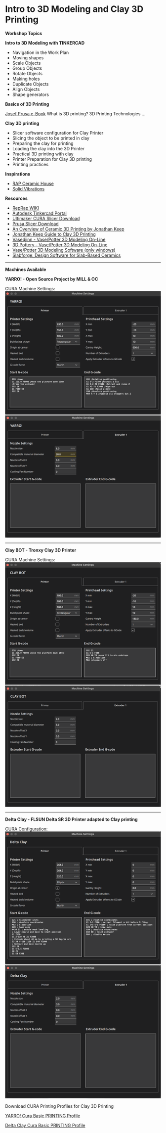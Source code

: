 # Intro to 3D Modeling and Clay 3D Printing

**Workshop Topics**

**Intro to 3D Modeling with TINKERCAD**
* Navigation in the Work Plan
* Moving shapes
* Scale Objects
* Group Objects
* Rotate Objects
* Making holes
* Duplicate Objects
* Align Objects
* Shape generators

**Basics of 3D Printing**

[Josef Prusa e-Book](https://mill.pt/share/basics-of-3D-printing.pdf)
What is 3D printing?
3D Printing Technologies
...

**Clay 3D printing**
* Slicer software configuration for Clay Printer
* Slicing the object to be printed in clay
* Preparing the clay for printing
* Loading the clay into the 3D Printer
* Practical 3D printing with clay
* Printer Preparation for Clay 3D printing
* Printing practices

**Inspirations**

* [RAP Ceramic House](https://studiorap.nl/Ceramic-House)
* [Solid Vibrations](https://www.youtube.com/embed/1JjaqKUUMMw)

**Resources**
* [RepRap WIKI](https://reprap.org/wiki/RepRap)
* [Autodesk Tinkercad Portal](https://www.tinkercad.com/)
* [Ultimaker CURA Slicer Download](https://ultimaker.com/software/ultimaker-cura/)
* [Prusa Slicer Download](https://www.prusa3d.com/page/prusaslicer_424/)
* [An Overview of Ceramic 3D Printing by Jonathan Keep](https://www.youtube.com/embed/Z72X9SqDJ_s)
* [Jonathan Keep Guide to Clay 3D Printing](https://mill.pt/share/JKeep-Guide_to_Clay_3D_Printing_-_2020.pdf)
* [Vasedjinn - Vase/Potter 3D Modeling On-Line](https://www.vasedjinn.com/)
* [3D Pottery - Vase/Potter 3D Modeling On-Line](http://www.3dpottery.eu/)
* [Vase/Potter 3D Modeling Software (only windows)](https://potterdraw.sourceforge.io/download.html)
* [Slabforge: Design Software for Slab-Based Ceramics](https://handandmachine.org/index.php/2021/10/15/slabforge/)


---

**Machines Available**

**YARRO! - Open Source Project by MILL & OC**

CURA Machine Settings:
![yarro_cfg_1](https://github.com/lxmill/Intro-to-3D-Modeling-and-Clay-3D-Printing/blob/main/img/yarro1.png?raw=true)
![yarro_cfg_2](https://github.com/lxmill/Intro-to-3D-Modeling-and-Clay-3D-Printing/blob/main/img/yarro2.png?raw=true)

---
**Clay BOT - Tronxy Clay 3D Printer** 

CURA Machine Settings:
![yarro_cfg_1](https://github.com/lxmill/Intro-to-3D-Modeling-and-Clay-3D-Printing/blob/main/img/claybot1.png?raw=true)
![yarro_cfg_2](https://github.com/lxmill/Intro-to-3D-Modeling-and-Clay-3D-Printing/blob/main/img/claybot2.png?raw=true)

---
**Delta Clay - FLSUN Delta SR 3D Printer adapted to Clay printing**

CURA Configuration:
![yarro_cfg_1](https://github.com/lxmill/Intro-to-3D-Modeling-and-Clay-3D-Printing/blob/main/img/deltaclay1.png?raw=true)
![yarro_cfg_2](https://github.com/lxmill/Intro-to-3D-Modeling-and-Clay-3D-Printing/blob/main/img/deltaclay2.png?raw=true)

Download CURA Printing Profiles for Clay 3D Printing

[YARRO! Cura Basic PRINTING Profile](https://mill.pt/share/YARRO_Cura.zip)

[Delta Clay Cura Basic PRINTING Profile](https://)




















